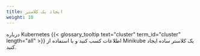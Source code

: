 ```yaml
---
title: ایجاد یک کلاستر
weight: 10
---
```


درباره Kubernetes {{< glossary_tooltip text="cluster" term_id="cluster" length="all" >}} اطلاعات کسب کنید و با استفاده از Minikube یک کلاستر ساده ایجاد کنید.
